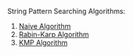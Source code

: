 String Pattern Searching Algorithms:
  
   1. [Naive Algorithm](https://www.geeksforgeeks.org/naive-algorithm-for-pattern-searching/)
   2. [Rabin-Karp Algorithm](https://www.geeksforgeeks.org/rabin-karp-algorithm-for-pattern-searching/?ref=lbp)
   3. [KMP Algorithm](https://www.geeksforgeeks.org/kmp-algorithm-for-pattern-searching/?ref=lbp)
